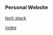 ### Personal Website

[tech stack](https://github.com/cathe-zhang/cathe-zhang.github.io/tree/master/tech-stack)

[notes](https://github.com/cathe-zhang/cathe-zhang.github.io/tree/master/notes)
